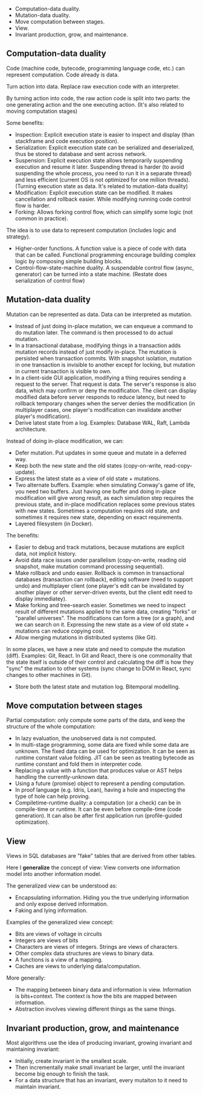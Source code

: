 
- Computation-data duality.
- Mutation-data duality.
- Move computation between stages.
- View.
- Invariant production, grow, and maintenance.

## Computation-data duality

Code (machine code, bytecode, programming language code, etc.) can represent computation. Code already is data.

Turn action into data. Replace raw execution code with an interpreter.

By turning action into code, the raw action code is split into two parts: the one generating action and the one executing action. (It's also related to moving computation stages)

Some benefits:

- Inspection: Explicit execution state is easier to inspect and display (than stackframe and code execution position).
- Serialization: Explicit execution state can be serialized and deserialized, thus be stored to database and sent across network.
- Suspension: Explicit execution state allows temporarily suspending execution and resume it later. Suspending thread is harder (to avoid suspending the whole process, you need to run it in a separate thread) and less efficient (current OS is not optimized for one million threads). (Turning execution state as data. It's related to mutation-data duality)
- Modification: Explicit execution state can be modified. It makes cancellation and rollback easier. While modifying running code control flow is harder.
- Forking: Allows forking control flow, which can simplify some logic (not common in practice).

The idea is to use data to represent computation (includes logic and strategy). 

- Higher-order functions. A function value is a piece of code with data that can be called. Functional programming encourage building complex logic by composing simple building blocks.
- Control-flow-state-machine duality. A suspendable control flow (async, generator) can be turned into a state machine. (Restate does serialization of control flow)

## Mutation-data duality

Mutation can be represented as data. Data can be interpreted as mutation.

- Instead of just doing in-place mutation, we can enqueue a command to do mutation later. The command is then processed to do actual mutation.
- In a transactional database, modifying things in a transaction adds mutation records instead of just modify in-place. The mutation is persisted when transaction commits. With snapshot isolation, mutation in one transaction is invisible to another except for locking, but mutation in current transaction is visible to own.
- In a client-side GUI application, modifying a thing requires sending a request to the server. That request is data. The server's response is also data, which may confirm or deny the modification. The client can display modified data before server responds to reduce latency, but need to rollback temporary changes when the server denies the modification (in multiplayer cases, one player's modification can invalidate another player's modification).
- Derive latest state from a log. Examples: Database WAL, Raft, Lambda architecture.

Instead of doing in-place modification, we can:
- Defer mutation. Put updates in some queue and mutate in a deferred way.
- Keep both the new state and the old states (copy-on-write, read-copy-update).
- Express the latest state as a view of old state + mutations.
- Two alternate buffers. Example: when simulating Conway's game of life, you need two buffers. Just having one buffer and doing in-place modification will give wrong result, as each simulation step requires the previous state, and in-place modification replaces some previous states with new states. Sometimes a computation requires old state, and sometimes it requires new state, depending on exact requirements.
- Layered filesystem (in Docker).

The benefits:
- Easier to debug and track mutations, because mutations are explicit data, not implicit history.
- Avoid data race issues under parallelism (copy-on-write, reading old snapshot, make mutation command processing sequential).
- Make rollback and undo easier. Rollback is common in transactional databases (transaction can rollback), editing software (need to support undo) and multiplayer client (one player's edit can be invalidated by another player or other server-driven events, but the client edit need to display immediatey).
- Make forking and tree-search easier. Sometimes we need to inspect result of different mutations applied to the same data, creating "forks" or "parallel universes". The modifications can form a tree (or a graph), and we can search on it. Expressing the new state as a view of old state + mutations can reduce copying cost.
- Allow merging mutations in distributed systems (like Git).

In some places, we have a new state and need to compute the mutation (diff). Examples: Git, React. In Git and React, there is one commonality that the state itself is outside of their control and calculating the diff is how they "sync" the mutation to other systems (sync change to DOM in React, sync changes to other machines in Git).

- Store both the latest state and mutation log. Bitemporal modelling.

## Move computation between stages

Partial computation: only compute some parts of the data, and keep the structure of the whole computation:

- In lazy evaluation, the unobserved data is not computed.
- In multi-stage programming, some data are fixed while some data are unknown. The fixed data can be used for optimization. It can be seen as runtime constant value folding. JIT can be seen as treating bytecode as runtime constant and fold them in interpreter code.
- Replacing a value with a function that produces value or AST helps handling the currently-unknown data.
- Using a future (promise) object to represent a pending computation.
- In proof language (e.g. Idris, Lean), having a hole and inspecting the type of hole can help proving.
- Compiletime-runtime duality: a computation (or a check) can be in compile-time or runtime. It can be even before compile-time (code generation). It can also be after first application run (profile-guided optimization).



## View

Views in SQL databases are "fake" tables that are derived from other tables. 

Here I **generalize** the concept of view: View converts one information model into another information model.

The generalized view can be understood as:

- Encapsulating information. Hiding you the true underlying information and only expose derived information.
- Faking and lying information.

Examples of the generalized view concept:

- Bits are views of voltage in circuits
- Integers are views of bits
- Characters are views of integers. Strings are views of characters.
- Other complex data structures are views to binary data.
- A functions is a view of a mapping.
- Caches are views to underlying data/computation.

More generally:

- The mapping between binary data and information is view. Information is bits+context. The context is how the bits are mapped between information.
- Abstraction involves viewing different things as the same things.



## Invariant production, grow, and maintenance

Most algorithms use the idea of producing invariant, growing invariant and maintaining invariant:

- Initially, create invariant in the smallest scale.
- Then incrementally make small invariant be larger, until the invariant become big enough to finish the task.
- For a data structure that has an invariant, every mutaiton to it need to maintain invariant.


